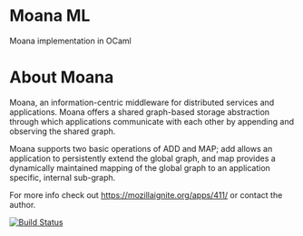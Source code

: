 Moana ML
======

Moana implementation in OCaml

About Moana
=====

Moana, an information-centric middleware for distributed services and applications. Moana offers a shared graph-based 
storage abstraction through which applications communicate with each other by appending and observing the shared graph. 

Moana supports two basic operations of ADD and MAP; add allows an application to persistently extend the global graph,
and map provides a dynamically maintained mapping of the global graph to an application specific, internal sub-graph.

For more info check out https://mozillaignite.org/apps/411/ or contact the author.

[![Build Status](https://travis-ci.org/yansh/MoanaML.png?branch=master)](https://travis-ci.org/yansh/MoanaML)
